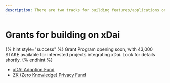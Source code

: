 ```yaml
---
description: There are two tracks for building features/applications on xDai
---
```


# Grants for building on xDai

{% hint style="success" %}
Grant Program opening soon, with 43,000 STAKE available for interested projects integrating xDai. Look for details shortly.
{% endhint %}

* [xDAI Adoption Fund](xdai-adoption-fund.md)
* [ZK \(Zero Knowledge\) Privacy Fund](zk-zero-knowledge-privacy-fund.md)

